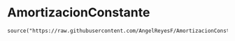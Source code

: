 # AmortizacionConstante

```
source("https://raw.githubusercontent.com/AngelReyesF/AmortizacionConstante/refs/heads/main/AmortizacionCostante.qmd")
```
